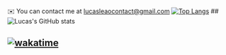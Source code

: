 ✉️  You can contact me at [lucasleaocontact@gmail.com](mailto:lucasaugustoleao@gmail.com)
[![Top Langs](https://github-readme-stats.vercel.app/api/top-langs/?username=imafancydev&layout=compact)](https://github.com/anuraghazra/github-readme-stats) ## ![Lucas's GitHub stats](https://github-readme-stats.vercel.app/api?username=imafancydev&count_private=true&show_icons=true&theme=Default) 
## [![wakatime](https://wakatime.com/badge/user/0a2ee96e-5f6b-4583-a5c8-40a7f7d95f0e.svg)](https://wakatime.com/@0a2ee96e-5f6b-4583-a5c8-40a7f7d95f0e)
